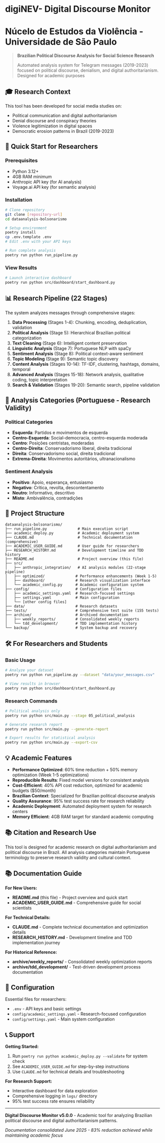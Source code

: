 # digiNEV- Digital Discourse Monitor
# Núcelo de Estudos da Violência - Universidade de São Paulo


> **Brazilian Political Discourse Analysis for Social Science Research**
> 
> Automated analysis system for Telegram messages (2019-2023) focused on political discourse, denialism, and digital authoritarianism. Designed for academic purposes

## 🎓 Research Context

This tool has been developed for social media studies on:
- Political communication and digital authoritarianism
- Denial discourse and conspiracy theories
- Violence legitimization in digital spaces
- Democratic erosion patterns in Brazil (2019-2023)

## 🚀 Quick Start for Researchers

### Prerequisites
- Python 3.12+
- 4GB RAM minimum
- Anthropic API key (for AI analysis)
- Voyage.ai API key (for semantic analysis)

### Installation
```bash
# Clone repository
git clone [repository-url]
cd dataanalysis-bolsonarismo

# Setup environment
poetry install
cp .env.template .env
# Edit .env with your API keys

# Run complete analysis
poetry run python run_pipeline.py
```

### View Results
```bash
# Launch interactive dashboard
poetry run python src/dashboard/start_dashboard.py
```

## 📊 Research Pipeline (22 Stages)

The system analyzes messages through comprehensive stages:

1. **Data Processing** (Stages 1-4): Chunking, encoding, deduplication, validation
2. **Political Analysis** (Stage 5): Hierarchical Brazilian political categorization
3. **Text Cleaning** (Stage 6): Intelligent content preservation
4. **Linguistic Analysis** (Stage 7): Portuguese NLP with spaCy
5. **Sentiment Analysis** (Stage 8): Political context-aware sentiment
6. **Topic Modeling** (Stage 9): Semantic topic discovery
7. **Content Analysis** (Stages 10-14): TF-IDF, clustering, hashtags, domains, temporal
8. **Advanced Analysis** (Stages 15-18): Network analysis, qualitative coding, topic interpretation
9. **Search & Validation** (Stages 19-20): Semantic search, pipeline validation

## 🔬 Analysis Categories (Portuguese - Research Validity)

### Political Categories
- **Esquerda**: Partidos e movimentos de esquerda
- **Centro-Esquerda**: Social-democracia, centro-esquerda moderada
- **Centro**: Posições centristas, moderadas
- **Centro-Direita**: Conservadorismo liberal, direita tradicional
- **Direita**: Conservadorismo social, direita tradicional
- **Extrema-Direita**: Movimentos autoritários, ultranacionalismo

### Sentiment Analysis
- **Positivo**: Apoio, esperança, entusiasmo
- **Negativo**: Crítica, revolta, descontentamento
- **Neutro**: Informativo, descritivo
- **Misto**: Ambivalência, contradições

## 📁 Project Structure

```
dataanalysis-bolsonarismo/
├── run_pipeline.py              # Main execution script
├── academic_deploy.py           # Academic deployment system
├── CLAUDE.md                    # Technical documentation (comprehensive)
├── ACADEMIC_USER_GUIDE.md       # User guide for researchers
├── RESEARCH_HISTORY.md          # Development timeline and TDD history
├── README.md                    # Project overview (this file)
├── src/
│   ├── anthropic_integration/   # AI analysis modules (22-stage pipeline)
│   ├── optimized/              # Performance enhancements (Week 1-5)
│   ├── dashboard/              # Research visualization interface
│   └── academic_config.py      # Academic configuration system
├── config/                     # Configuration files
│   ├── academic_settings.yaml  # Research-focused settings
│   ├── settings.yaml           # Main configuration
│   └── [other config files]
├── data/                       # Research datasets
├── tests/                      # Comprehensive test suite (155 tests)
├── archive/                    # Archived documentation
│   ├── weekly_reports/         # Consolidated weekly reports
│   └── tdd_development/        # TDD implementation history
└── backup/                     # System backup and recovery
```

## 🛠️ For Researchers and Students

### Basic Usage
```bash
# Analyze your dataset
poetry run python run_pipeline.py --dataset "data/your_messages.csv"

# View results in browser
poetry run python src/dashboard/start_dashboard.py
```

### Research Commands
```bash
# Political analysis only
poetry run python src/main.py --stage 05_political_analysis

# Generate research report
poetry run python src/main.py --generate-report

# Export results for statistical analysis
poetry run python src/main.py --export-csv
```

## 💡 Academic Features

- **Performance Optimized**: 60% time reduction + 50% memory optimization (Week 1-5 optimizations)
- **Reproducible Results**: Fixed model versions for consistent analysis  
- **Cost-Efficient**: 40% API cost reduction, optimized for academic budgets ($50/month)
- **Brazilian Context**: Specialized for Brazilian political discourse analysis
- **Quality Assurance**: 95% test success rate for research reliability
- **Academic Deployment**: Automated deployment system for research centers
- **Memory Efficient**: 4GB RAM target for standard academic computing

## 📚 Citation and Research Use

This tool is designed for academic research on digital authoritarianism and political discourse in Brazil. All analysis categories maintain Portuguese terminology to preserve research validity and cultural context.

## 📚 Documentation Guide

**For New Users:**
- **README.md** (this file) - Project overview and quick start
- **ACADEMIC_USER_GUIDE.md** - Comprehensive guide for social scientists

**For Technical Details:**
- **CLAUDE.md** - Complete technical documentation and optimization details
- **RESEARCH_HISTORY.md** - Development timeline and TDD implementation journey

**For Historical Reference:**
- **archive/weekly_reports/** - Consolidated weekly optimization reports
- **archive/tdd_development/** - Test-driven development process documentation

## 🔧 Configuration

Essential files for researchers:
- `.env` - API keys and basic settings
- `config/academic_settings.yaml` - Research-focused configuration
- `config/settings.yaml` - Main system configuration

## 📞 Support

**Getting Started:**
1. Run `poetry run python academic_deploy.py --validate` for system check
2. See `ACADEMIC_USER_GUIDE.md` for step-by-step instructions
3. Use `CLAUDE.md` for technical details and troubleshooting

**For Research Support:**
- Interactive dashboard for data exploration
- Comprehensive logging in `logs/` directory
- 95% test success rate ensures reliability

---

**Digital Discourse Monitor v5.0.0** - Academic tool for analyzing Brazilian political discourse and digital authoritarianism patterns.

*Documentation consolidated June 2025 - 83% reduction achieved while maintaining academic focus*
